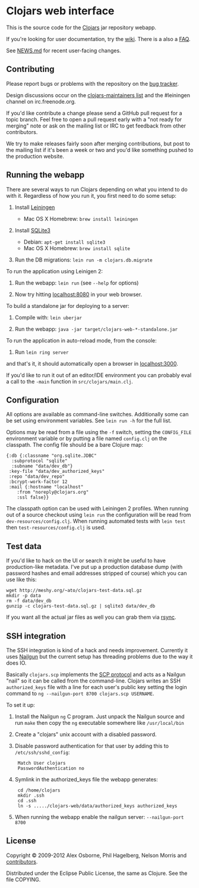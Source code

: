 Clojars web interface
=====================

This is the source code for the [Clojars](http://clojars.org/) jar
repository webapp.

If you're looking for user documentation, try
the [wiki](http://github.com/ato/clojars-web/wiki/_pages). There is a 
also a [FAQ](https://github.com/ato/clojars-web/wiki/About).

See [NEWS.md](NEWS.md) for recent user-facing changes.

Contributing
------------

Please report bugs or problems with the repository on the 
[bug tracker](https://github.com/ato/clojars-web/issues). 

Design discussions occur on the 
[clojars-maintainers list]([clojars-maintainers@googlegroups.com](http://groups.google.com/group/clojars))
and the #leiningen channel on irc.freenode.org.

If you'd like contribute a change please send a GitHub pull request
for a topic branch.  Feel free to open a pull request early with a 
"not ready for merging" note or ask on the mailing list or IRC to get
feedback from other contributors.

We try to make releases fairly soon after merging contributions, 
but post to the mailing list if it's been a week or two and you'd like
something pushed to the production website.

Running the webapp
------------------

There are several ways to run Clojars depending on what you intend to do with
it. Regardless of how you run it, you first need to do some setup:

1. Install [Leiningen](http://github.com/technomancy/leiningen)
   * Mac OS X Homebrew: `brew install leiningen`

2. Install [SQLite3](http://www.sqlite.org/)
   * Debian: `apt-get install sqlite3`
   * Mac OS X Homebrew: `brew install sqlite`

3. Run the DB migrations: `lein run -m clojars.db.migrate`

To run the application using Leinigen 2:

1. Run the webapp: `lein run` (see `--help` for options)

2. Now try hitting [localhost:8080](http://localhost:8080) in your web browser.

To build a standalone jar for deploying to a server:

1. Compile with: `lein uberjar`

2. Run the webapp: `java -jar target/clojars-web-*-standalone.jar`

To run the application in auto-reload mode, from the console:

1. Run `lein ring server`

and that's it, it should automatically open a browser in [localhost:3000](http://localhost:3000).

If you'd like to run it out of an editor/IDE environment you can
probably eval a call to the `-main` function in
`src/clojars/main.clj`.

Configuration
-------------

All options are available as command-line switches.  Additionally some
can be set using environment variables.  See `lein run -h` for the
full list.

Options may be read from a file using the `-f` switch, setting the
`CONFIG_FILE` environment variable or by putting a file named
`config.clj` on the classpath.  The config file should be a bare
Clojure map:

    {:db {:classname "org.sqlite.JDBC"
	  :subprotocol "sqlite"
	  :subname "data/dev_db"}
     :key-file "data/dev_authorized_keys"
     :repo "data/dev_repo"
     :bcrypt-work-factor 12
     :mail {:hostname "localhost"
	    :from "noreply@clojars.org"
	    :ssl false}}

The classpath option can be used with Leiningen 2 profiles.  When
running out of a source checkout using `lein run` the configuration
will be read from `dev-resources/config.clj`.  When running automated
tests with `lein test` then `test-resources/config.clj` is used.


Test data
---------

If you'd like to hack on the UI or search it might be useful to have
production-like metadata.  I've put up a production database dump
(with password hashes and email addresses stripped of course) which
you can use like this:

    wget http://meshy.org/~ato/clojars-test-data.sql.gz
    mkdir -p data
    rm -f data/dev_db
    gunzip -c clojars-test-data.sql.gz | sqlite3 data/dev_db

If you want all the actual jar files as well you can grab them via
[rsync](http://github.com/ato/clojars-web/wiki/Data).

SSH integration
---------------

The SSH integration is kind of a hack and needs improvement.
Currently it uses [Nailgun](http://martiansoftware.com/nailgun/) but
the current setup has threading problems due to the way it does IO.

Basically `clojars.scp` implements the [SCP protocol](http://blogs.sun.com/janp/entry/how_the_scp_protocol_works)
and acts as a Nailgun "nail" so it can be called from the
command-line.  Clojars writes an SSH `authorized_keys` file
with a line for each user's public key setting the login command to
`ng --nailgun-port 8700 clojars.scp USERNAME`.

To set it up:

1. Install the Nailgun `ng` C program.  Just unpack the Nailgun source
and run `make` then copy the `ng` executable somewhere like `/usr/local/bin`

2. Create a "clojars" unix account with a disabled password.

3. Disable password authentication for that user by adding this to
`/etc/ssh/sshd_config`:

        Match User clojars
        PasswordAuthentication no

4. Symlink in the authorized_keys file the webapp generates:

        cd /home/clojars
        mkdir .ssh
        cd .ssh
        ln -s ...../clojars-web/data/authorized_keys authorized_keys

5. When running the webapp enable the nailgun server: `--nailgun-port 8700`


License
-------

Copyright © 2009-2012 Alex Osborne, Phil Hagelberg, Nelson Morris and [contributors](https://github.com/ato/clojars-web/graphs/contributors).

Distributed under the Eclipse Public License, the same as Clojure. See the file COPYING.